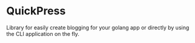 # QuickPress

Library for easily create blogging for your golang app or directly by using the CLI application on the fly.